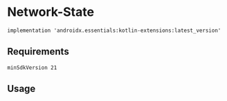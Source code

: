# Network-State
```
implementation 'androidx.essentials:kotlin-extensions:latest_version'
```
## Requirements
```
minSdkVersion 21
```
## Usage
